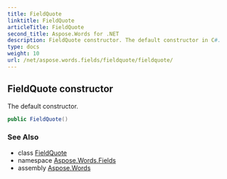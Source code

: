 ```yaml
---
title: FieldQuote
linktitle: FieldQuote
articleTitle: FieldQuote
second_title: Aspose.Words for .NET
description: FieldQuote constructor. The default constructor in C#.
type: docs
weight: 10
url: /net/aspose.words.fields/fieldquote/fieldquote/
---
```

## FieldQuote constructor

The default constructor.

```csharp
public FieldQuote()
```

### See Also

* class [FieldQuote](../)
* namespace [Aspose.Words.Fields](../../../aspose.words.fields/)
* assembly [Aspose.Words](../../../)
